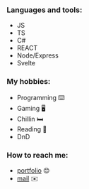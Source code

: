 ### Languages and tools:
- JS
- TS
- C#
- REACT
- Node/Express
- Svelte
  
### My hobbies:
- Programming ⌨️
- Gaming 🖥️
- Chillin 🛏️
- Reading 📖
- DnD 

### How to reach me:
- [portfolio](https://jesperp.surge.sh/) 😊
- [mail](mailto:jesper.pettersson00@hotmail.com) ✉️

